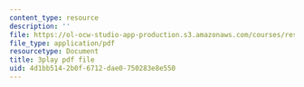 ```yaml
---
content_type: resource
description: ''
file: https://ol-ocw-studio-app-production.s3.amazonaws.com/courses/res-15-003-shaping-the-future-of-work-15-662x-spring-2016/4d1bb5142b0f6712dae0750283e8e550_UmLCGjbeeJ8.pdf
file_type: application/pdf
resourcetype: Document
title: 3play pdf file
uid: 4d1bb514-2b0f-6712-dae0-750283e8e550
---
```

